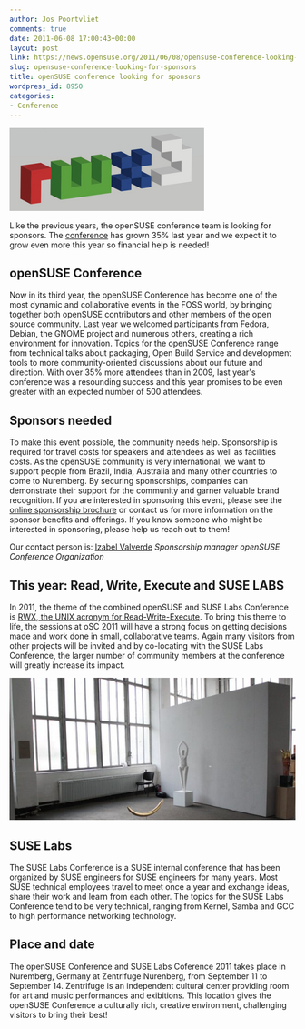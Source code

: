 ```yaml
---
author: Jos Poortvliet
comments: true
date: 2011-06-08 17:00:43+00:00
layout: post
link: https://news.opensuse.org/2011/06/08/opensuse-conference-looking-for-sponsors/
slug: opensuse-conference-looking-for-sponsors
title: openSUSE conference looking for sponsors
wordpress_id: 8950
categories:
- Conference
---
```


[![rwx3 logo](/wp-content/uploads/2011/05/RWX3.png)](http://news.opensuse.org/2011/05/16/opensuse-conference-2011-to-be-creative-and-open/rwx3/)

Like the previous years, the openSUSE conference team is looking for sponsors. The [conference](http://en.opensuse.org/Portal:Conference) has grown 35% last year and we expect it to grow even more this year so financial help is needed!


## openSUSE Conference


Now in its third year, the openSUSE Conference has become one of the most dynamic and collaborative events in the FOSS world, by bringing together both openSUSE contributors and other members of the open source community. Last year we welcomed participants from Fedora, Debian, the GNOME project and numerous others, creating a rich environment for innovation. Topics for the openSUSE Conference range from technical talks about packaging, Open Build Service and development tools to more community-oriented discussions about our future and direction. With over 35% more attendees than in 2009, last year's conference was a resounding success and this year promises to be even greater with an expected number of 500 attendees.<!-- more -->


## Sponsors needed


To make this event possible, the community needs help. Sponsorship is required for travel costs for speakers and attendees as well as facilities costs. As the openSUSE community is very international, we want to support people from Brazil, India, Australia and many other countries to come to Nuremberg. By securing sponsorships, companies can demonstrate their support for the community and garner valuable brand recognition. If you are interested in sponsoring this event, please see the [online sponsorship brochure](http://en.opensuse.org/images/1/1f/OpenSUSEandSUSELabs2011SponsorshipBrochureWebsite.pdf) or contact us for more information on the sponsor benefits and offerings. If you know someone who might be interested in sponsoring, please help us reach out to them!

Our contact person is:
[Izabel Valverde](mailto:izabelvalverde@opensuse.org)
_Sponsorship manager
openSUSE Conference Organization_


## This year: Read, Write, Execute and SUSE LABS


In 2011, the theme of the combined openSUSE and SUSE Labs Conference is [RWX, the UNIX acronym for Read-Write-Execute](http://news.opensuse.org/2011/05/16/opensuse-conference-2011-to-be-creative-and-open/). To bring this theme to life, the sessions at oSC 2011 will have a strong focus on getting decisions made and work done in small, collaborative teams. Again many visitors from other projects will be invited and by co-locating with the SUSE Labs Conference, the larger number of community members at the conference will greatly increase its impact.

[![impression of the location](/wp-content/uploads/2011/05/Zentr_impress.jpg)](http://news.opensuse.org/2011/06/08/opensuse-conference-looking-for-sponsors/zentr_impress/)


## SUSE Labs


The SUSE Labs Conference is a SUSE internal conference that has been organized by SUSE engineers for SUSE engineers for many years. Most SUSE technical employees travel to meet once a year and exchange ideas, share their work and learn from each other. The topics for the SUSE Labs Conference tend to be very technical, ranging from Kernel, Samba and GCC to high performance networking technology.


## Place and date


The openSUSE Conference and SUSE Labs Coference 2011 takes place in Nuremberg, Germany at Zentrifuge Nurenberg, from September 11 to September 14. Zentrifuge is an independent cultural center providing room for art and music performances and exibitions. This location gives the openSUSE Conference a culturally rich, creative environment, challenging visitors to bring their best!
